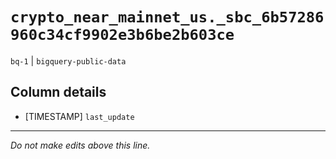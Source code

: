 # `crypto_near_mainnet_us._sbc_6b57286960c34cf9902e3b6be2b603ce`
`bq-1` | `bigquery-public-data`

## Column details
* [TIMESTAMP] `last_update`

-------------------------------------------------------------------------------
*Do not make edits above this line.*

